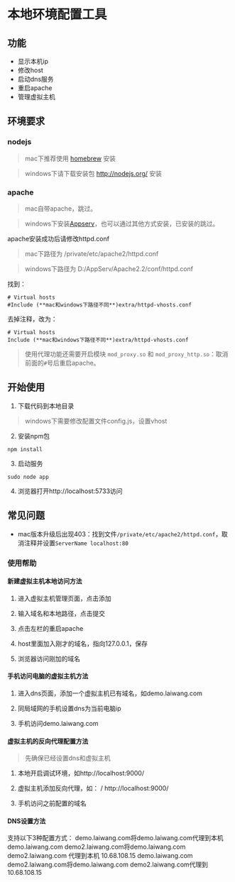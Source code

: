 # 本地环境配置工具

## 功能

* 显示本机ip
* 修改host
* 启动dns服务
* 重启apache
* 管理虚拟主机


## 环境要求

### nodejs

> mac下推荐使用 [homebrew](http://brew.sh/) 安装

> windows下请下载安装包 http://nodejs.org/ 安装

### apache

> mac自带apache，跳过。

> windows下安装[Appserv](http://www.appserv.net/)，也可以通过其他方式安装，已安装的跳过。

apache安装成功后请修改httpd.conf

> mac下路径为 /private/etc/apache2/httpd.conf

> windows下路径为 D:/AppServ/Apache2.2/conf/httpd.conf

找到：
````
# Virtual hosts
#Include (**mac和windows下路径不同**)extra/httpd-vhosts.conf
````
去掉注释，改为：
````
# Virtual hosts
Include (**mac和windows下路径不同**)extra/httpd-vhosts.conf
````

> 使用代理功能还需要开启模块 `mod_proxy.so` 和 `mod_proxy_http.so`：取消前面的`#`号后重启apache。


## 开始使用

1. 下载代码到本地目录

 > windows下需要修改配置文件config.js，设置vhost

2. 安装npm包
 ````
 npm install
 ````
3. 启动服务
 ````
 sudo node app
 ````
4. 浏览器打开http://localhost:5733访问


## 常见问题

* mac版本升级后出现403：找到文件`/private/etc/apache2/httpd.conf`，取消注释并设置`ServerName localhost:80`



### 使用帮助

#### 新建虚拟主机本地访问方法
1. 进入虚拟主机管理页面，点击添加

2. 输入域名和本地路径，点击提交

3. 点击左栏的重启apache

4. host里面加入刚才的域名，指向127.0.0.1，保存

5. 浏览器访问刚加的域名

#### 手机访问电脑的虚拟主机方法
1. 进入dns页面，添加一个虚拟主机已有域名，如demo.laiwang.com

2. 同局域网的手机设置dns为当前电脑ip

3. 手机访问demo.laiwang.com

#### 虚拟主机的反向代理配置方法
> 先确保已经设置dns和虚拟主机

1. 本地开启调试环境，如http://localhost:9000/

2. 虚拟主机添加反向代理，如： / http://localhost:9000/

3. 手机访问之前配置的域名

#### DNS设置方法
支持以下3种配置方式：
demo.laiwang.com将demo.laiwang.com代理到本机
demo.laiwang.com demo2.laiwang.com将demo.laiwang.com demo2.laiwang.com 代理到本机
10.68.108.15 demo.laiwang.com demo2.laiwang.com将demo.laiwang.com demo2.laiwang.com代理到10.68.108.15